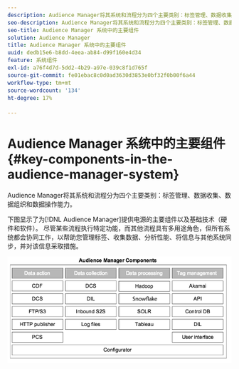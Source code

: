 ```yaml
---
description: Audience Manager将其系统和流程分为四个主要类别：标签管理、数据收集、数据组织和数据操作能力。
seo-description: Audience Manager将其系统和流程分为四个主要类别：标签管理、数据收集、数据组织和数据操作能力。
seo-title: Audience Manager 系统中的主要组件
solution: Audience Manager
title: Audience Manager 系统中的主要组件
uuid: dedb15e6-b8dd-4eea-ab84-d99f160e4d34
feature: 系统组件
exl-id: a76f4d7d-5dd2-4b29-a97e-039c8f1d765f
source-git-commit: fe01ebac8c0d0ad3630d3853e0bf32f0b00f6a44
workflow-type: tm+mt
source-wordcount: '134'
ht-degree: 17%

---
```


# Audience Manager 系统中的主要组件{#key-components-in-the-audience-manager-system}

Audience Manager将其系统和流程分为四个主要类别：标签管理、数据收集、数据组织和数据操作能力。

<!-- 

c_compstack.xml

 -->

下图显示了为[!DNL Audience Manager]提供电源的主要组件以及基础技术（硬件和软件）。 尽管某些流程执行特定功能，而其他流程具有多用途角色，但所有系统都会协同工作，以帮助您管理标签、收集数据、分析性能、将信息与其他系统同步，并对该信息采取措施。

![](assets/components.png)
